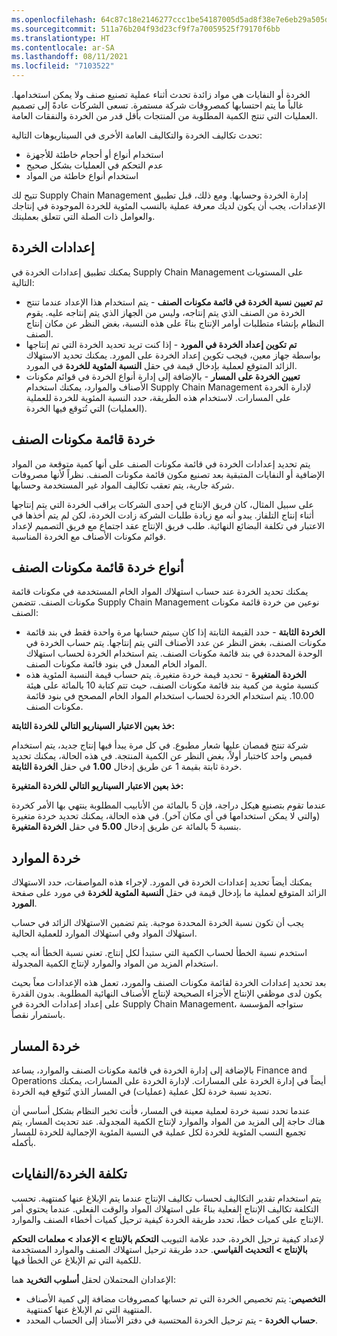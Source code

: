 ```yaml
---
ms.openlocfilehash: 64c87c18e2146277ccc1be54187005d5ad8f38e7e6eb29a505de751d8dbaea5d
ms.sourcegitcommit: 511a76b204f93d23cf9f7a70059525f79170f6bb
ms.translationtype: HT
ms.contentlocale: ar-SA
ms.lasthandoff: 08/11/2021
ms.locfileid: "7103522"
---
```

الخردة أو النفايات هي مواد زائدة تحدث أثناء عملية تصنيع صنف ولا يمكن استخدامها. غالباً ما يتم احتسابها كمصروفات شركة مستمرة. تسعى الشركات عادةً إلى تصميم العمليات التي تنتج الكمية المطلوبة من المنتجات بأقل قدر من الخردة والنفقات العامة.

تحدث تكاليف الخردة والتكاليف العامة الأخرى في السيناريوهات التالية:

-   استخدام أنواع أو أحجام خاطئة للأجهزة
-   عدم التحكم في العمليات بشكل صحيح
-   استخدام أنواع خاطئة من المواد

تتيح لك Supply Chain Management إدارة الخردة وحسابها. ومع ذلك، قبل تطبيق الإعدادات، يجب أن يكون لديك معرفة عملية بالنسب المئوية للخردة الموجودة في إنتاجك والعوامل ذات الصلة التي تتعلق بعمليتك.

## <a name="scrap-settings"></a>إعدادات الخردة 

يمكنك تطبيق إعدادات الخردة في Supply Chain Management على المستويات التالية:

-   **تم تعيين نسبة الخردة في قائمة مكونات الصنف** - يتم استخدام هذا الإعداد عندما تنتج الخردة من الصنف الذي يتم إنتاجه، وليس من الجهاز الذي يتم إنتاجه عليه. يقوم النظام بإنشاء متطلبات أوامر الإنتاج بناءً على هذه النسبة، بغض النظر عن مكان إنتاج الصنف.
-   **تم تكوين إعداد الخردة في المورد** - إذا كنت تريد تحديد الخردة التي تم إنتاجها بواسطة جهاز معين، فيجب تكوين إعداد الخردة على المورد. يمكنك تحديد الاستهلاك الزائد المتوقع لعملية بإدخال قيمة في حقل **النسبة المئوية للخردة** في المورد.
-   **تعيين الخردة على المسار** - بالإضافة إلى إدارة أنواع الخردة في قوائم مكونات الأصناف والموارد، يمكنك استخدام Supply Chain Management لإدارة الخردة على المسارات. لاستخدام هذه الطريقة، حدد النسبة المئوية للخردة للعملية (العمليات) التي تُتوقع فيها الخردة.

## <a name="bom-scrap"></a>خردة قائمة مكونات الصنف 

يتم تحديد إعدادات الخردة في قائمة مكونات الصنف على أنها كمية متوقعة من المواد الإضافية أو النفايات المتبقية بعد تصنيع مكون قائمة مكونات الصنف.
نظراً لأنها مصروفات شركة جارية، يتم تعقب تكاليف المواد غير المستخدمة وحسابها.

على سبيل المثال، كان فريق الإنتاج في إحدى الشركات يراقب الخردة التي يتم إنتاجها أثناء إنتاج التلفاز. يبدو أنه مع زيادة طلبات الشركة زادت الخردة، لكن لم يتم أخذها في الاعتبار في تكلفة البضائع النهائية. طلب فريق الإنتاج عقد اجتماع مع فريق التصميم لإعداد قوائم مكونات الأصناف مع الخردة المناسبة.

## <a name="bom-scrap-types"></a>أنواع خردة قائمة مكونات الصنف 

يمكنك تحديد الخردة عند حساب استهلاك المواد الخام المستخدمة في مكونات قائمة مكونات الصنف. تتضمن Supply Chain Management نوعين من خردة قائمة مكونات الصنف:

-   **الخردة الثابتة** - حدد القيمة الثابتة إذا كان سيتم حسابها مرة واحدة فقط في بند قائمة مكونات الصنف، بغض النظر عن عدد الأصناف التي يتم إنتاجها. يتم حساب الخردة في الوحدة المحددة في بند قائمة مكونات الصنف. يتم استخدام الخردة لحساب استهلاك المواد الخام المعدل في بنود قائمة مكونات الصنف.
-   **الخردة المتغيرة** - تحديد قيمة خردة متغيرة. يتم حساب قيمة النسبة المئوية هذه كنسبة مئوية من كمية بند قائمة مكونات الصنف، حيث تتم كتابة 10 بالمائة على هيئة 10.00. يتم استخدام الخردة لحساب استخدام المواد الخام المصحح في بنود قائمة مكونات الصنف.

**خذ بعين الاعتبار السيناريو التالي للخردة الثابتة:**

شركة تنتج قمصان عليها شعار مطبوع. في كل مرة يبدأ فيها إنتاج جديد، يتم استخدام قميص واحد كاختبار أولاً، بغض النظر عن الكمية المنتجة. في هذه الحالة، يمكنك تحديد خردة ثابتة بقيمة 1 عن طريق إدخال **1.00** في حقل **الخردة الثابتة**.

**خذ بعين الاعتبار السيناريو التالي للخردة المتغيرة:**

عندما تقوم بتصنيع هيكل دراجة، فإن 5 بالمائة من الأنابيب المطلوبة ينتهي بها الأمر كخردة (والتي لا يمكن استخدامها في أي مكان آخر). في هذه الحالة، يمكنك تحديد خردة متغيرة بنسبة 5 بالمائة عن طريق إدخال **5.00** في حقل **الخردة المتغيرة**.

## <a name="resource-scrap"></a>خردة الموارد 

يمكنك أيضاً تحديد إعدادات الخردة في المورد. لإجراء هذه المواصفات، حدد الاستهلاك الزائد المتوقع لعملية ما بإدخال قيمة في حقل **النسبة المئوية للخردة** في مورد على صفحة **المورد**.

يجب أن تكون نسبة الخردة المحددة موجبة. يتم تضمين الاستهلاك الزائد في حساب استهلاك المواد وفي استهلاك الموارد للعملية الحالية.

استخدم نسبة الخطأ لحساب الكمية التي ستبدأ لكل إنتاج. تعني نسبة الخطأ أنه يجب استخدام المزيد من المواد والموارد لإنتاج الكمية المجدولة.

بعد تحديد إعدادات الخردة لقائمة مكونات الصنف والمورد، تعمل هذه الإعدادات معاً بحيث يكون لدى موظفي الإنتاج الأجزاء الصحيحة لإنتاج الأصناف النهائية المطلوبة. بدون القدرة على إعداد إعدادات الخردة في Supply Chain Management، ستواجه المؤسسة باستمرار نقصاً.

## <a name="route-scrap"></a>خردة المسار 

بالإضافة إلى إدارة الخردة في قائمة مكونات الصنف والموارد، يساعد Finance and Operations أيضاً في إدارة الخردة على المسارات. لإدارة الخردة على المسارات، يمكنك تحديد نسبة خردة لكل عملية (عمليات) في المسار الذي تُتوقع فيه الخردة.

عندما تحدد نسبة خردة لعملية معينة في المسار، فأنت تخبر النظام بشكل أساسي أن هناك حاجة إلى المزيد من المواد والموارد لإنتاج الكمية المجدولة. عند تحديث المسار، يتم تجميع النسب المئوية للخردة لكل عملية في النسبة المئوية الإجمالية للخردة للمسار بأكمله.

## <a name="costing-of-scrapwaste"></a>تكلفة الخردة/النفايات 

يتم استخدام تقدير التكاليف لحساب تكاليف الإنتاج عندما يتم الإبلاغ عنها كمنتهية. تحسب التكلفة تكاليف الإنتاج الفعلية بناءً على استهلاك المواد والوقت الفعلي. عندما يحتوي أمر الإنتاج على كميات خطأ، تحدد طريقة الخردة كيفية ترحيل كميات أخطاء الصنف والموارد.

لإعداد كيفية ترحيل الخردة، حدد علامة التبويب **التحكم بالإنتاج > الإعداد > معلمات التحكم بالإنتاج > التحديث القياسي**. حدد طريقة ترحيل استهلاك الصنف والموارد المستخدمة للكمية التي تم الإبلاغ عن الخطأ فيها.

الإعدادان المحتملان لحقل **أسلوب التخريد** هما:

-   **التخصيص**: يتم تخصيص الخردة التي تم حسابها كمصروفات مضافة إلى كمية الأصناف المنتهية التي تم الإبلاغ عنها كمنتهية.
-   **حساب الخردة** - يتم ترحيل الخردة المحتسبة في دفتر الأستاذ إلى الحساب المحدد.
